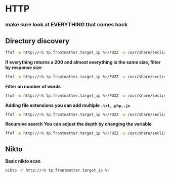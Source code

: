 # HTTP
### make sure look at EVERYTHING that comes back

## Directory discovery
```bash
ffuf -u http://<% tp.frontmatter.target_ip %>/FUZZ -w /usr/share/seclists/Discovery/Web-Content/raft-large-directories.txt
```

**If everything returns a 200 and almost everything is the same size, filter by response size**
```bash
ffuf -u http://<% tp.frontmatter.target_ip %>/FUZZ -w /usr/share/seclists/Discovery/Web-Content/raft-large-directories.txt -fs <size>
```

**Filter on number of words**
```bash
ffuf -u http://<% tp.frontmatter.target_ip %>/FUZZ -w /usr/share/seclists/Discovery/Web-Content/raft-large-directories.txt -fw <num of words>
```

**Adding file extensions**
**you can add multiple `.txt,.php,.js`**
```bash
ffuf -u http://<% tp.frontmatter.target_ip %>/FUZZ -w /usr/share/seclists/Discovery/Web-Content/raft-large-directories.txt -e <ext>
```

**Recursive search**
**You can adjust the depth by changing the variable**
```bash
ffuf -u http://<% tp.frontmatter.target_ip %>/FUZZ -w /usr/share/seclists/Discovery/Web-Content/raft-large-directories.txt -recursion -recursion-depth 2
```

## Nikto
**Basic nikto scan**
```bash
nikto -h http://<% tp.frontmatter.target_ip %>
```
